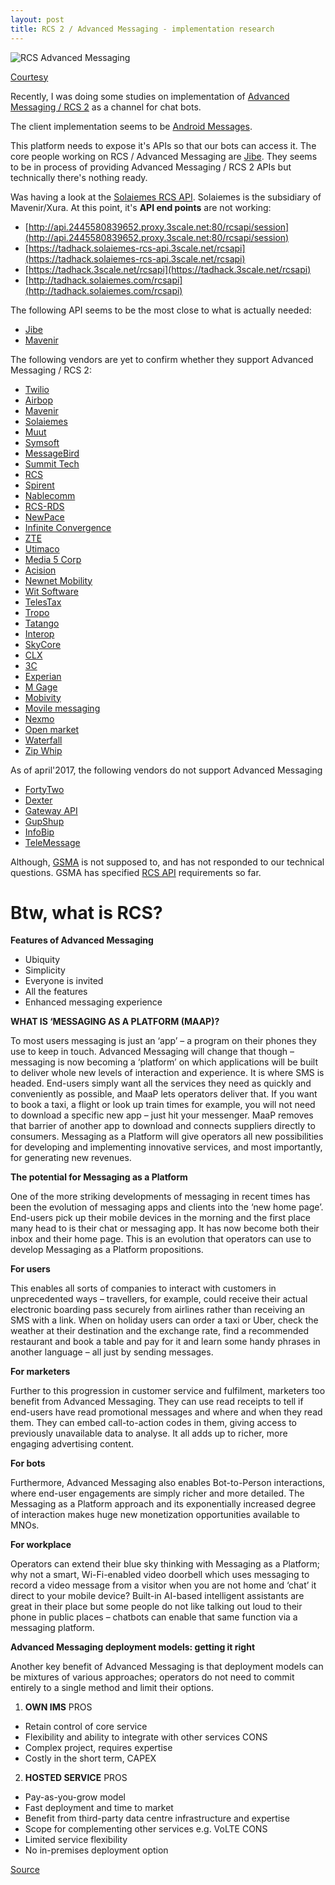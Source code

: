 ```yaml
---
layout: post
title: RCS 2 / Advanced Messaging - implementation research
---
```


![RCS Advanced Messaging](http://www.droid-life.com/wp-content/uploads/2014/11/google-messenger.jpg)

[Courtesy](http://www.droid-life.com/2015/03/13/google-messenger-updated-with-gif-support-and-a-widget/)

Recently, I was doing some studies on implementation of [Advanced Messaging / RCS 2](http://www.gsma.com/network2020/rcs-2/) as a channel for chat bots.

The client implementation seems to be [Android Messages](https://play.google.com/store/apps/details?id=com.google.android.apps.messaging).

This platform needs to expose it's APIs so that our bots can access it. The core people working on RCS / Advanced Messaging are [Jibe](https://jibe.google.com/jibe-platform/). They seems to be in process of providing Advanced Messaging / RCS 2 APIs but technically there's nothing ready. 

Was having a look at the [Solaiemes RCS API](https://solaiemes-rcs-api.3scale.net/api). Solaiemes is the subsidiary of Mavenir/Xura. At this point, it's **API end points** are not working:

 - [http://api.2445580839652.proxy.3scale.net:80/rcsapi/session](http://api.2445580839652.proxy.3scale.net:80/rcsapi/session)
 - [https://tadhack.solaiemes-rcs-api.3scale.net/rcsapi](https://tadhack.solaiemes-rcs-api.3scale.net/rcsapi)
 - [https://tadhack.3scale.net/rcsapi](https://tadhack.3scale.net/rcsapi)
 - [http://tadhack.solaiemes.com/rcsapi](http://tadhack.solaiemes.com/rcsapi)

The following API seems to be the most close to what is actually needed:

 - [Jibe](https://jibe.google.com/jibe-platform/)
 - [Mavenir](http://www.mavenir.com/our-solutions/rich-communication-rcs)
 
The following vendors are yet to confirm whether they support Advanced Messaging / RCS 2:

 - [Twilio](https://www.twilio.com/console/support/tickets/927458)
 - [Airbop](http://support.airbop.com/discussions/questions/662-how-rcsadvanced-messaging-can-be-used-with-botframework)
 - [Mavenir](mailto:contactus@mavenir.com)
 - [Solaiemes](mailto:info@solaiemes.com)
 - [Muut](mailto:info@muut.com)
 - [Symsoft](mailto:sales@symsoft.com)
 - [MessageBird](mailto:support@messagebird.com)
 - [Summit Tech](mailto:info@summit-tech.com)
 - [RCS](https://www.richcommunicationsuite.com/contact.php)
 - [Spirent](mailto:support@spirent.com)
 - [Nablecomm](mailto:contact@nablecomm.com)
 - [RCS-RDS](mailto:sales@rcs-rds.ro)
 - [NewPace](http://www.newpace.ca/contact)
 - [Infinite Convergence](mailto:carrier-support@infinite.com)
 - [ZTE](mailto:8008309870@zte.com.cn)
 - [Utimaco](mailto:li-contact@utimaco.com)
 - [Media 5 Corp](mailto:dev_support@media5corp.com)
 - [Acision](mailto:contact@acision.com)
 - [Newnet Mobility](https://newnetmobility.com/contact/)
 - [Wit Software](https://www.wit-software.com/contacts/)
 - [TelesTax](https://telestax.com/contact/)
 - [Tropo](https://www.tropo.com/help/contact-us/)
 - [Tatango](https://www.tatango.com/platform/rcs-messaging/)
 - [Interop](http://interoptechnologies.com/rcs/)
 - [SkyCore](https://www.skycore.com/contact-us/)
 - [CLX](https://www.clxcommunications.com/contact-us/)
 - [3C](https://www.3cinteractive.com/)
 - [Experian](https://www.experian.com/corporate/business-services-contacts.html)
 - [M Gage](http://www.mgage.com/products-services/channels/rcs)
 - [Mobivity](https://mobivity.com/contact/)
 - [Movile messaging](https://www.movile.com/en/contact/)
 - [Nexmo](https://www.nexmo.com/contact-sales/)
 - [Open market](https://www.openmarket.com/contact/)
 - [Waterfall](https://www.openmarket.com/contact/)
 - [Zip Whip](https://www.zipwhip.com/contact-us)
 
As of april'2017, the following vendors do not support Advanced Messaging

 - [FortyTwo](mailto:sales@fortytwo.com)
 - [Dexter](mailto:info@rundexter.com)
 - [Gateway API](mailto:support@gatewayapi.com)
 - [GupShup](http://gupshup.io)
 - [InfoBip](https://www.infobip.com/)
 - [TeleMessage](https://www.telemessage.com/contact-us/)
  
Although, [GSMA](mailto:info@gsma.com) is not supposed to, and has not responded to our technical questions. GSMA has specified [RCS API](http://www.gsma.com/network2020/wp-content/uploads/2013/08/RCC_13_v2.0.pdf) requirements so far.

# Btw, what is RCS?

**Features of Advanced Messaging**

 - Ubiquity
 - Simplicity
 - Everyone is invited
 - All the features
 - Enhanced messaging experience

**WHAT IS ‘MESSAGING AS A PLATFORM (MAAP)?**

To most users messaging is just an ‘app’ – a program on their phones they use to keep in touch. Advanced Messaging will change that though – messaging is now becoming a ‘platform’ on which applications will be built to deliver whole new levels of interaction and experience. It is where SMS is headed. End-users simply want all the services they need as quickly and conveniently as possible, and MaaP lets operators deliver that. If you want to book a taxi, a flight or look up train times for example, you will not need to download a specific new app – just hit your messenger. MaaP removes that barrier of another app to download and connects suppliers directly to consumers. Messaging as a Platform will give operators all new possibilities for developing and implementing innovative services, and most importantly, for generating new revenues.

**The potential for Messaging as a Platform**

One of the more striking developments of messaging in recent times has been the evolution of messaging apps and clients into the ‘new home page’. End-users pick up their mobile devices in the morning and the first place many head to is their chat or messaging app. It has now become both their inbox and their home page. This is an evolution that operators can use to develop Messaging as a Platform propositions.

**For users**

This enables all sorts of companies to interact with customers in unprecedented ways – travellers, for example, could receive their actual electronic boarding pass securely from airlines rather than receiving an SMS with a link. When on holiday users can order a taxi or Uber, check the weather at their destination and the exchange rate, find a recommended restaurant and book a table and pay for it and learn some handy phrases in another language – all just by sending messages.

**For marketers**

Further to this progression in customer service and fulfilment, marketers too benefit from Advanced Messaging. They can use read receipts to tell if end-users have read promotional messages and where and when they read them. They can embed call-to-action codes in them, giving access to previously unavailable data to analyse. It all adds up to richer, more engaging advertising content. 

**For bots**

Furthermore, Advanced Messaging also enables Bot-to-Person interactions, where end-user engagements are simply richer and more detailed. The Messaging as a Platform approach and its exponentially increased degree of interaction makes huge new monetization opportunities available to MNOs.

**For  workplace**

Operators can extend their blue sky thinking with Messaging as a Platform; why not a smart, Wi-Fi-enabled video doorbell which uses messaging to record a video message from a visitor when you are not home and ‘chat’ it direct to your mobile device? Built-in AI-based intelligent assistants are great in their place but some people do not like talking out loud to their phone in public places – chatbots can enable that same function via a messaging platform.

**Advanced Messaging deployment models: getting it right**

Another key benefit of Advanced Messaging is that deployment models can be mixtures of various approaches; operators do not need to commit entirely to a single method and limit their options.
 
 1. **OWN IMS**
 PROS
- Retain control of core service
- Flexibility and ability to integrate with other services
 CONS
- Complex project, requires expertise
- Costly in the short term, CAPEX

 2. **HOSTED SERVICE**
 PROS
- Pay-as-you-grow model
- Fast deployment and time to market
- Benefit from third-party data centre infrastructure and expertise
- Scope for complementing other services e.g. VoLTE
 CONS
- Limited service flexibility
- No in-premises deployment option

[Source](http://www.gsma.com/network2020/wp-content/uploads/2016/11/Network-2020-006-Advanced-Communications-eBook-edition-1-2.pdf)
